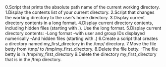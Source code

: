 0.Script that prints the absolute path name of the current working directory.
1.Display the contents list of your current directory.
2.Script that changes the working directory to the user’s home directory.
3.Display current directory contents in a long format.
4.Display current directory contents, including hidden files (starting with .). Use the long format.
5.Display current directory contents:
-Long format
-with user and group IDs displayed numerically
-And hidden files (starting with .)
6.Create a script that creates a directory named my_first_directory in the /tmp/ directory.
7.Move the file betty from /tmp/ to /tmp/my_first_directory.
8.Delete the file betty.
-The file betty is in /tmp/my_first_directory
9.Delete the directory my_first_directory that is in the /tmp directory.


